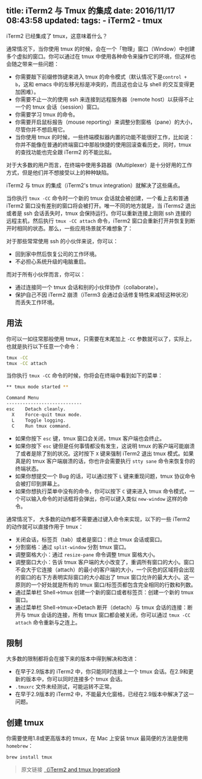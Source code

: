 title: iTerm2 与 Tmux 的集成
date: 2016/11/17 08:43:58
updated: 
tags:
    - iTerm2
    - tmux
---



iTerm2 已经集成了 tmux，这意味着什么？

通常情况下，当你使用 tmux 的时候，会在一个「物理」窗口（Window）中创建多个虚拟的窗口。你可以通过在 tmux 中使用各种命令来操作它的环境，但这样也会随之带来一些问题：

- 你需要敲下前缀修饰键来进入 tmux 的命令模式（默认情况下是`control + b`，这和 emacs 中的左移光标是冲突的，而且这也会让与 shell 的交互变得更加困难）。
- 你需要不止一次的使用 ssh 来连接到远程服务器（remote host）以获得不止一个的 tmux 会话（session）窗口。
- 你需要学习 tmux 的命令。
- 你需要开启鼠标报告（mouse reporting）来调整分割窗格（pane）的大小，尽管你并不想启用它。
- 当你使用 tmux 的时候，一些终端模拟器内置的功能不能很好工作，比如说：你并不能像在普通的终端窗口中那般快捷的使用回滚查看历史，同时，tmux 的查找功能也完全跟 iTerm2 的不能比拟。

对于大多数的用户而言，在终端中使用多路器（Multiplexer）是十分好用的工作方式，但是他们并不想接受以上的种种缺陷。

<!--more-->

iTerm2 与 tmux 的集成（iTerm2's tmux integration）就解决了这些痛点。

当你执行 `tmux -CC` 命令时一个新的 tmux 会话就会被创建，一个看上去和普通 iTerm2 窗口没有差别的窗口将会被打开。唯一不同的地方就是，当 iTerms2 退出或者是 ssh 会话丢失时，tmux 会保持运行。你可以重新连接上刚刚 ssh 连接的远程主机，然后执行 `tmux -CC attach` 命令，iTerm2 窗口会重新打开并恢复到断开时相同的状态。那么，一些应用场景就不难想象了：

对于那些常常使用 ssh 的小伙伴来说，你可以：

- 回到家中然后恢复公司的工作环境。
- 不必担心系统升级的电脑重启。

而对于所有小伙伴而言，你可以：

- 通过连接同一个 tmux 会话和别的小伙伴协作（collaborate）。
- 保护自己不因 iTerm2 崩溃（iTerm3 会通过会话修复特性来减轻这种状况）而丢失工作环境。

## 用法

你可以一如往常那般使用 tmux，只需要在末尾加上 `-CC` 参数就可以了，实际上，也就是执行以下任意一个命令：

```bash
tmux -CC
tmux -CC attach
```

当你执行 `tmux -CC` 命令的时候，你将会在终端中看到如下的菜单：

```bash
** tmux mode started **

Command Menu
----------------------------
esc    Detach cleanly.
  X    Force-quit tmux mode.
  L    Toggle logging.
  C    Run tmux command.
```

- 如果你按下 `esc` 键，tmux 窗口会关闭，tmux 客户端也会终止。
- 如果你按下 `esc` 键但是任何事情都没有发生，这说明 tmux 的客户端可能崩溃了或者是除了别的状况。这时按下 `X` 键来强制 iTerm2 退出 tmux 模式。如果真是的 tmux 客户端崩溃的话，你也许会需要执行 `stty sane` 命令来恢复你的终端状态。
- 如果你想提交一个 Bug 的话，可以通过按下 `L` 键来重现问题，tmux 协议命令会被打印到屏幕上。
- 如果你想执行菜单中没有的命令，你可以按下 `C` 键来进入 tmux 命令模式，一个可以输入命令的对话框将会弹出，你可以键入类似 `new-window` 这样的命令。

通常情况下， 大多数的动作都不需要通过键入命令来实现，以下的一些 iTerm2 的动作就可以直接作用于 tmux：

- 关闭会话，标签页（tab）或者是窗口：终止 tmux 会话或窗口。
- 分割窗格：通过 `split-window` 分割 tmux 窗口。
- 调整窗格大小：通过 `resize-pane` 命令调整 tmux 窗格大小。
- 调整窗口大小：告诉 tmux 客户端的大小改变了，重调所有窗口的大小。窗口不会大于它连接（attach）的最小的客户端的大小，一个灰色的区域将会出现的窗口的右下方表明实际窗口的大小超出了 tmux 窗口允许的最大大小。这一原则的一个好处就是所有的 tmux 窗口/标签页都包含完全相同的行数和列数。
- 通过菜单栏 Shell->tmux 创建一个新的窗口或者标签页：创建一个新的 tmux 窗口。
- 通过菜单栏 Shell->tmux->Detach 断开（detach）与 tmux 会话的连接：断开与 tmux 会话的连接，所有 tmux 窗口都会被关闭，你可以通过 `tmux -CC attach` 命令重新与之连上。

## 限制

大多数的限制都将会在接下来的版本中得到解决和改进：

- 在早于2.9版本的 iTerm2 中，你只能同时连接上一个 tmux 会话。在2.9和更新的版本中，你可以同时连接多个 tmux 会话。
- `.tmuxrc` 文件未经测试，可能运转不正常。
- 在早于2.9版本的 iTerm2 中，不能最大化窗格，已经在2.9版本中解决了这一问题。

## 创建 tmux

你需要使用1.8或更高版本的 tmux，在 Mac 上安装 tmux 最简便的方法是使用 `homebrew`：

```bash
brew install tmux
```

> 原文链接 [《iTerm2 and tmux Ingeration》](https://gitlab.com/gnachman/iterm2/wikis/TmuxIntegration)
